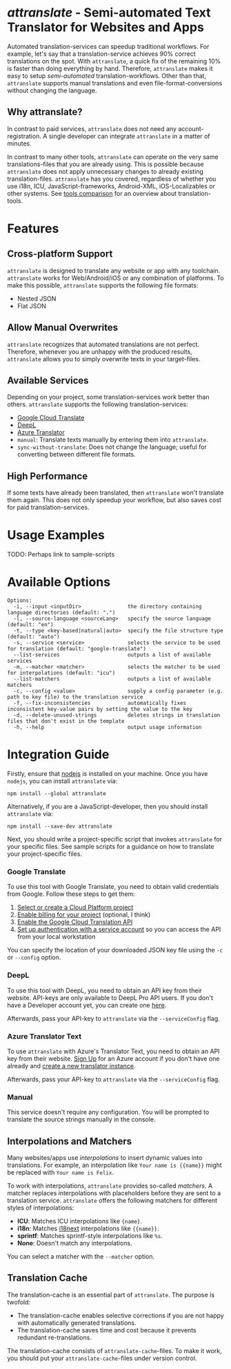 # _attranslate_ - Semi-automated Text Translator for Websites and Apps

Automated translation-services can speedup traditional workflows.
For example, let's say that a translation-service achieves 90% correct translations on the spot.
With `attranslate`, a quick fix of the remaining 10% is faster than doing everything by hand.
Therefore, `attranslate` makes it easy to setup _semi-automated_ translation-workflows.
Other than that, `attranslate` supports manual translations and even file-format-conversions without changing the language.

## Why attranslate?

In contrast to paid services, `attranslate` does not need any account-registration.
A single developer can integrate `attranslate` in a matter of minutes.

In contrast to many other tools, `attranslate` can operate on the very same translations-files that you are already using.
This is possible because `attranslate` does not apply unnecessary changes to already existing translation-files.
`attranslate` has you covered, regardless of whether you use i18n, ICU, JavaScript-frameworks, Android-XML, iOS-Localizables or other systems.
See [tools comparison](/TOOL_COMPARISON.md) for an overview about translation-tools.

# Features

## Cross-platform Support

`attranslate` is designed to translate any website or app with any toolchain.
`attranslate` works for Web/Android/iOS or any combination of platforms.
To make this possible, `attranslate` supports the following file formats:

- Nested JSON
- Flat JSON

## Allow Manual Overwrites

`attranslate` recognizes that automated translations are not perfect.
Therefore, whenever you are unhappy with the produced results, `attranslate` allows you to simply overwrite texts in your target-files.

## Available Services

Depending on your project, some translation-services work better than others.
`attranslate` supports the following translation-services:

- [Google Cloud Translate](https://translate.google.com)
- [DeepL](https://deepl.com)
- [Azure Translator](https://azure.microsoft.com/en-us/services/cognitive-services/translator-text-api/)
- `manual`: Translate texts manually by entering them into `attranslate`.
- `sync-without-translate`: Does not change the language; useful for converting between different file formats.

## High Performance

If some texts have already been translated, then `attranslate` won't translate them again.
This does not only speedup your workflow, but also saves cost for paid translation-services.

# Usage Examples

TODO: Perhaps link to sample-scripts

# Available Options

```
Options:
  -i, --input <inputDir>               the directory containing language directories (default: ".")
  -l, --source-language <sourceLang>   specify the source language (default: "en")
  -t, --type <key-based|natural|auto>  specify the file structure type (default: "auto")
  -s, --service <service>              selects the service to be used for translation (default: "google-translate")
  --list-services                      outputs a list of available services
  -m, --matcher <matcher>              selects the matcher to be used for interpolations (default: "icu")
  --list-matchers                      outputs a list of available matchers
  -c, --config <value>                 supply a config parameter (e.g. path to key file) to the translation service
  -f, --fix-inconsistencies            automatically fixes inconsistent key-value pairs by setting the value to the key
  -d, --delete-unused-strings          deletes strings in translation files that don't exist in the template
  -h, --help                           output usage information
```


# Integration Guide

Firstly, ensure that [nodejs](https://nodejs.org/) is installed on your machine.
Once you have `nodejs`, you can install `attranslate` via:

`npm install --global attranslate`

Alternatively, if you are a JavaScript-developer, then you should install `attranslate` via:

`npm install --save-dev attranslate`

Next, you should write a project-specific script that invokes `attranslate` for your specific files.
See sample scripts for a guidance on how to translate your project-specific files.

### Google Translate

To use this tool with Google Translate, you need to obtain valid credentials
from Google. Follow these steps to get them:

1.  [Select or create a Cloud Platform project][projects]
2.  [Enable billing for your project][billing] (optional, I think)
3.  [Enable the Google Cloud Translation API][enable_api]
4.  [Set up authentication with a service account][auth] so you can access the
    API from your local workstation

[projects]: https://console.cloud.google.com/project
[billing]: https://support.google.com/cloud/answer/6293499#enable-billing
[enable_api]:
  https://console.cloud.google.com/flows/enableapi?apiid=translate.googleapis.com
[auth]: https://cloud.google.com/docs/authentication/getting-started

You can specify the location of your downloaded JSON key file using the `-c` or
`--config` option.

### DeepL

To use this tool with DeepL, you need to obtain an API key from their website.
API-keys are only available to DeepL Pro API users. If you don't have a
Developer account yet, you can create one
[here](https://www.deepl.com/en/pro.html#developer).

Afterwards, pass your API-key to `attranslate` via the `--serviceConfig` flag.

### Azure Translator Text

To use `attranslate` with Azure's Translator Text, you need to obtain an API key
from their website. [Sign Up](https://azure.microsoft.com/en-us/free/) for an
Azure account if you don't have one already and
[create a new translator instance](https://portal.azure.com/#create/Microsoft.CognitiveServicesTextTranslation).

Afterwards, pass your API-key to `attranslate` via the `--serviceConfig` flag.

### Manual

This service doesn't require any configuration. You will be prompted to
translate the source strings manually in the console.

## Interpolations and Matchers

Many websites/apps use _interpolations_  to insert dynamic values into translations.
For example, an interpolation like `Your name is {{name}}` might be replaced with `Your name is Felix`.

To work with interpolations, `attranslate` provides so-called _matchers_.
A matcher replaces interpolations with placeholders before they are
sent to a translation service.
`attranslate` offers the following matchers for different styles of interpolations:

- **ICU**: Matches ICU interpolations like `{name}`.
- **i18n**: Matches [i18next](https://www.i18next.com/translation-function/interpolation) interpolations like `{{name}}`.
- **sprintf**: Matches sprintf-style interpolations like `%s`.
- **None**: Doesn't match any interpolations.

You can select a matcher with the `--matcher` option.

## Translation Cache

The translation-cache is an essential part of `attranslate`.
The purpose is twofold:

- The translation-cache enables selective corrections if you are not happy with automatically generated translations.
- The translation-cache saves time and cost because it prevents redundant re-translations.

The translation-cache consists of `attranslate-cache`-files.
To make it work, you should put your `attranslate-cache`-files under version control.
